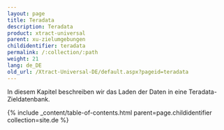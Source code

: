```yaml
---
layout: page
title: Teradata
description: Teradata
product: xtract-universal
parent: xu-zielumgebungen
childidentifier: teradata
permalink: /:collection/:path
weight: 21
lang: de_DE
old_url: /Xtract-Universal-DE/default.aspx?pageid=teradata
---
```


In diesem Kapitel beschreiben wir das Laden der Daten in eine Teradata-Zieldatenbank.  


{% include _content/table-of-contents.html parent=page.childidentifier collection=site.de %}